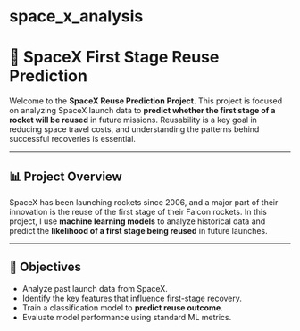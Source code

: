 # space_x_analysis

# 🚀 SpaceX First Stage Reuse Prediction

Welcome to the **SpaceX Reuse Prediction Project**. This project is focused on analyzing SpaceX launch data to **predict whether the first stage of a rocket will be reused** in future missions. Reusability is a key goal in reducing space travel costs, and understanding the patterns behind successful recoveries is essential.

---

## 📊 Project Overview

SpaceX has been launching rockets since 2006, and a major part of their innovation is the reuse of the first stage of their Falcon rockets. In this project, I use **machine learning models** to analyze historical data and predict the **likelihood of a first stage being reused** in future launches.

---

## 🎯 Objectives

- Analyze past launch data from SpaceX.
- Identify the key features that influence first-stage recovery.
- Train a classification model to **predict reuse outcome**.
- Evaluate model performance using standard ML metrics.
